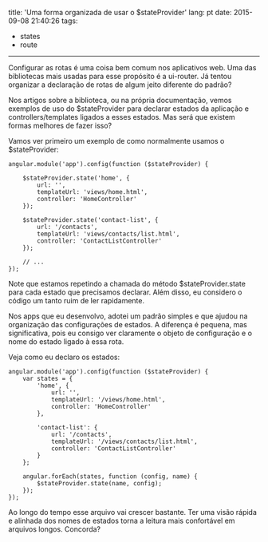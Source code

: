 title: 'Uma forma organizada de usar o $stateProvider'
lang: pt
date: 2015-09-08 21:40:26
tags:
- states
- route
---

Configurar as rotas é uma coisa bem comum nos aplicativos web. Uma das bibliotecas mais usadas para esse propósito
é a ui-router. Já tentou organizar a declaração de rotas de algum jeito diferente do padrão?

<!-- more -->

Nos artigos sobre a biblioteca, ou na própria documentação, vemos exemplos de uso do $stateProvider para declarar
estados da aplicação e controllers/templates ligados a esses estados. Mas será que existem formas melhores de fazer
isso?

Vamos ver primeiro um exemplo de como normalmente usamos o $stateProvider:

```
angular.module('app').config(function ($stateProvider) {

	$stateProvider.state('home', {
		url: '',
		templateUrl: 'views/home.html',
		controller: 'HomeController'
	});

	$stateProvider.state('contact-list', {
		url: '/contacts',
		templateUrl: 'views/contacts/list.html',
		controller: 'ContactListController'
	});

	// ...
});
```

Note que estamos repetindo a chamada do método $stateProvider.state para cada estado que precisamos declarar.
Além disso, eu considero o código um tanto ruim de ler rapidamente.

Nos apps que eu desenvolvo, adotei um padrão simples e que ajudou na organização das configurações de estados.
A diferença é pequena, mas significativa, pois eu consigo ver claramente o objeto de configuração e o nome do estado
ligado à essa rota.

Veja como eu declaro os estados:

```
angular.module('app').config(function ($stateProvider) {
	var states = {
		'home', {
			url: '',
			templateUrl: '/views/home.html',
			controller: 'HomeController'
		},

		'contact-list': {
			url: '/contacts',
			templateUrl: '/views/contacts/list.html',
			controller: 'ContactListController'
		}
	};

	angular.forEach(states, function (config, name) {
		$stateProvider.state(name, config);
	});
});
```

Ao longo do tempo esse arquivo vai crescer bastante. Ter uma visão rápida e alinhada dos nomes de estados torna a
leitura mais confortável em arquivos longos. Concorda?

